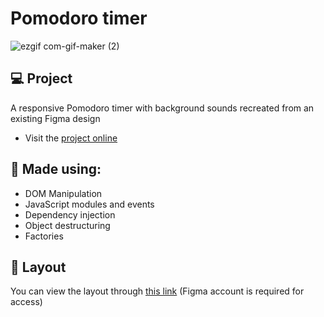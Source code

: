 # Pomodoro timer
![ezgif com-gif-maker (2)](https://github.com/rodirog/pomodoro-timer/assets/101756238/ca3c5a32-9892-4fc4-9494-fd9c1e831a6b)


## 💻 Project
A responsive Pomodoro timer with background sounds recreated from an existing Figma design

- Visit the [project online](https://rodirog.github.io/pomodoro-timer/)

## 🧪 Made using:

- DOM Manipulation
- JavaScript modules and events
- Dependency injection
- Object destructuring
- Factories

  
## 🔖 Layout
You can view the layout through [this link](https://www.figma.com/file/Pw8yMsK7HFkD6aISZt6gPA/Stage-05---Focus-Timer-2.0/duplicate) (Figma account is required for access)
